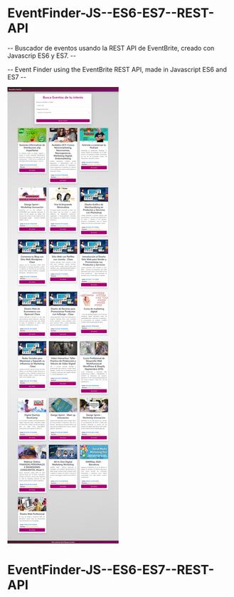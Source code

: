 # EventFinder-JS--ES6-ES7--REST-API

-- Buscador de eventos usando la REST API de EventBrite, creado con Javascrip ES6 y ES7. --

-- Event Finder using the EventBrite REST API, made in Javascript ES6 and ES7 --

![card](https://github.com/AdrielMinyety/EventFinder-JS--ES6-ES7--REST-API/blob/master/EventBriteRESTAPI.png)

# EventFinder-JS--ES6-ES7--REST-API

